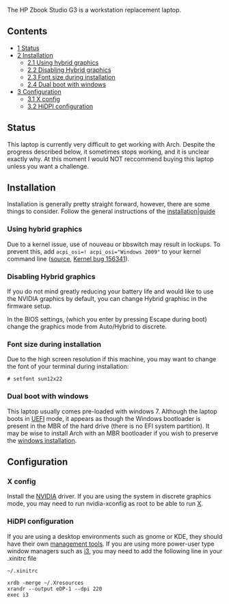 The HP Zbook Studio G3 is a workstation replacement laptop.

## Contents

*   [1 Status](#Status)
*   [2 Installation](#Installation)
    *   [2.1 Using hybrid graphics](#Using_hybrid_graphics)
    *   [2.2 Disabling Hybrid graphics](#Disabling_Hybrid_graphics)
    *   [2.3 Font size during installation](#Font_size_during_installation)
    *   [2.4 Dual boot with windows](#Dual_boot_with_windows)
*   [3 Configuration](#Configuration)
    *   [3.1 X config](#X_config)
    *   [3.2 HiDPI configuration](#HiDPI_configuration)

## Status

This laptop is currently very difficult to get working with Arch. Despite the progress described below, it sometimes stops working, and it is unclear exactly why. At this moment I would NOT reccommend buying this laptop unless you want a challenge.

## Installation

Installation is generally pretty straight forward, however, there are some things to consider. Follow the general instructions of the [installation|guide](/index.php/Installation_guide "Installation guide")

### Using hybrid graphics

Due to a kernel issue, use of nouveau or bbswitch may result in lockups. To prevent this, add `acpi_osi=! acpi_osi="Windows 2009"` to your kernel command line ([source](https://github.com/Bumblebee-Project/Bumblebee/issues/764#issuecomment-234494238), [Kernel bug 156341](https://bugzilla.kernel.org/show_bug.cgi?id=156341)).

### Disabling Hybrid graphics

If you do not mind greatly reducing your battery life and would like to use the NVIDIA graphics by default, you can change Hybrid graphisc in the firmware setup.

In the BIOS settings, (which you enter by pressing Escape during boot) change the graphics mode from Auto/Hybrid to discrete.

### Font size during installation

Due to the high screen resolution if this machine, you may want to change the font of your terminal during installation:

```
# setfont sun12x22

```

### Dual boot with windows

This laptop usually comes pre-loaded with windows 7. Although the laptop boots in [UEFI](/index.php/UEFI "UEFI") mode, it appears as though the Windows bootloader is present in the MBR of the hard drive (there is no EFI system partition). It may be wise to install Arch with an MBR bootloader if you wish to preserve the [windows installation](/index.php/Dual_boot_with_Windows "Dual boot with Windows").

## Configuration

### X config

Install the [NVIDIA](/index.php/NVIDIA "NVIDIA") driver. If you are using the system in discrete graphics mode, you may need to run nvidia-xconfig as root to be able to run [X](/index.php/X "X").

### HiDPI configuration

If you are using a desktop environments such as gnome or KDE, they should have their own [management tools](/index.php/HiDPI#Desktop_environments "HiDPI"). If you are using more power-user type window managers such as [i3](/index.php/I3 "I3"), you may need to add the following line in your .xinitrc file

 `~/.xinitrc` 
```
xrdb -merge ~/.Xresources
xrandr --output eDP-1 --dpi 220
exec i3
```